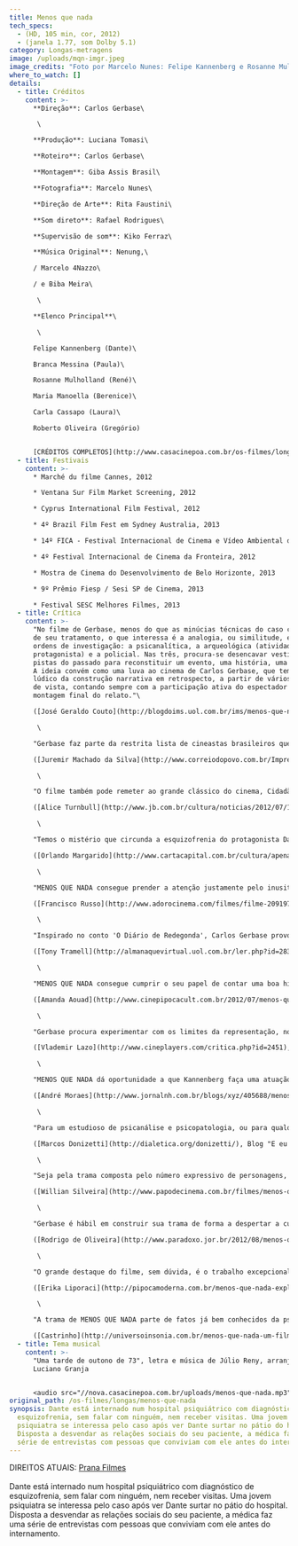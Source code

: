 ```yaml
---
title: Menos que nada
tech_specs:
  - (HD, 105 min, cor, 2012)
  - (janela 1.77, som Dolby 5.1)
category: Longas-metragens
image: /uploads/mqn-imgr.jpeg
image_credits: "Foto por Marcelo Nunes: Felipe Kannenberg e Rosanne Mulholland"
where_to_watch: []
details:
  - title: Créditos
    content: >-
      **Direção**: Carlos Gerbase\

       \

      **Produção**: Luciana Tomasi\

      **Roteiro**: Carlos Gerbase\

      **Montagem**: Giba Assis Brasil\

      **Fotografia**: Marcelo Nunes\

      **Direção de Arte**: Rita Faustini\

      **Som direto**: Rafael Rodrigues\

      **Supervisão de som**: Kiko Ferraz\

      **Música Original**: Nenung,\

      / Marcelo 4Nazzo\

      / e Biba Meira\

       \

      **Elenco Principal**\

       \

      Felipe Kannenberg (Dante)\

      Branca Messina (Paula)\

      Rosanne Mulholland (René)\

      Maria Manoella (Berenice)\

      Carla Cassapo (Laura)\

      Roberto Oliveira (Gregório)


      [CRÉDITOS COMPLETOS](http://www.casacinepoa.com.br/os-filmes/longas/menos-que-nada-créditos)
  - title: Festivais
    content: >-
      * Marché du filme Cannes, 2012

      * Ventana Sur Film Market Screening, 2012

      * Cyprus International Film Festival, 2012

      * 4º Brazil Film Fest em Sydney Australia, 2013

      * 14º FICA - Festival Internacional de Cinema e Vídeo Ambiental de Goiás, 2012

      * 4º Festival Internacional de Cinema da Fronteira, 2012

      * Mostra de Cinema do Desenvolvimento de Belo Horizonte, 2013

      * 9º Prêmio Fiesp / Sesi SP de Cinema, 2013

      * Festival SESC Melhores Filmes, 2013
  - title: Crítica
    content: >-
      "No filme de Gerbase, menos do que as minúcias técnicas do caso clínico e
      de seu tratamento, o que interessa é a analogia, ou similitude, entre três
      ordens de investigação: a psicanalítica, a arqueológica (atividade do
      protagonista) e a policial. Nas três, procura-se desencavar vestígios e
      pistas do passado para reconstituir um evento, uma história, uma situação.
      A ideia convém como uma luva ao cinema de Carlos Gerbase, que tem o gosto
      lúdico da construção narrativa em retrospecto, a partir de vários pontos
      de vista, contando sempre com a participação ativa do espectador para a
      montagem final do relato."\

      ([José Geraldo Couto](http://blogdoims.uol.com.br/ims/menos-que-nada-e-muita-coisa/), Blog do Instituto Moreira Salles, 23/07/2012)\

       \

      "Gerbase faz parte da restrita lista de cineastas brasileiros que fazem pensar. O filme, adaptação de um conto de Arhur Schnitzler, vai ganhando novos sentidos depois de terminado. Pode ser 'lido' até como uma reflexão sobre o método. Para ter acesso ao passado e à alma, assim como à 'verdade', tudo depende do modo de abordagem. A psiquiatra gerbaseana propõe um método compreensivo, baseado na empatia, no aceitar o outro tentando sentir sua dor e compreender e sua estranheza. No fundo, a morte da mãe, assim com as perdas futuras, são vistas pelo protagonista como uma traição, a última delas assumindo um conteúdo literal."\

      ([Juremir Machado da Silva](http://www.correiodopovo.com.br/Impresso/?Ano=117&Numero=298&Caderno=0&Editoria=120&Noticia=446773), Correio do Povo, 24/07/2012)\

       \

      "O filme também pode remeter ao grande clássico do cinema, Cidadão Kane, em uma das mais belas cenas do filme: quando criança, Dante é forçado pela mãe repressora a terminar sua amizade com Berenice, que, como lembrança, o presenteia com o seu chapéu. Dante perde a mãe logo em seguida e enterra o presente no cemitério, como símbolo das duas perdas. Já no hospital, sua escavação constante em busca de um objeto desconhecido fica poeticamente clara: Rosebud floresce."\

      ([Alice Turnbull](http://www.jb.com.br/cultura/noticias/2012/07/19/critica-menos-que-nada-2/), Jornal do Brasil, 19/07/2012)\

       \

      "Temos o mistério que circunda a esquizofrenia do protagonista Dante e a jovem médica interessada no caso, Paula. (...) Nesse formato tradicional há uma quebra interessante que ameniza o recurso um tanto acomodado de relato. Paula grava seus entrevistados e os questiona, como no caso da arqueóloga René, com quem Dante fez descoberta de rara ossada em terras de propriedade de uma amiga de infância. Ao mostrar as imagens ao paciente, sabe, pela reação deste, que algo está errado."\

      ([Orlando Margarido](http://www.cartacapital.com.br/cultura/apenas-o-misterio/), Carta Capital, 22/07/2012)\

       \

      "MENOS QUE NADA consegue prender a atenção justamente pelo inusitado de ter temas como arqueologia e psicanálise em meio a uma típica história de detetive. A mistura é rara de ser vista no cinema brasileiro, que tanto foge do rótulo de filme de gênero."\

      ([Francisco Russo](http://www.adorocinema.com/filmes/filme-209197/criticas-adorocinema/), Portal "AdoroCinema")\

       \

      "Inspirado no conto 'O Diário de Redegonda', Carlos Gerbase provoca reflexão e questionamento - além de uma crítica as instituições psiquiátricas no século XXI. Com uma direção segura e um talento para dirigir atores, Gerbase amarra bem a trama com suas idas e vindas no passado, que vão formando o quebra-cabeça de Dante. A memória do passado que mostra que nem tudo é o que parece e em que cada um tem sua suposta verdade contribui para deixar MENOS QUE NADA ainda mais interessante."\

      ([Tony Tramell](http://almanaquevirtual.uol.com.br/ler.php?id=28344&tipo=&MENOS+QUE+NADA), Almanaque Virtual, 19/07/2012)\

       \

      "MENOS QUE NADA consegue cumprir o seu papel de contar uma boa história. É competente ao trazer o drama psiquiátrico para discussão, seja pelo despreparo dos hospitais públicos ou pelo descaso dos envolvidos por uma descrença de possibilidade de cura. É honesto em seus questionamento e cria uma trama plausível para isso. (...) E é hábil em conduzir tudo isso pelo viés investigativo, pois, além de justificar a técnica quase documental, ainda envolve o espectador pela curiosidade natural de todo ser humano."\

      ([Amanda Aouad](http://www.cinepipocacult.com.br/2012/07/menos-que-nada.html), Blog Cine Pipoca Cult, 23/07/2012)\

       \

      "Gerbase procura experimentar com os limites da representação, nos despistando de tempos em tempos de suas verdadeiras intenções para que elas nos surpreendam sempre um passo mais adiante, construindo situações que parecem ir para um lado, mas seguem para um caminho oposto. Não como um prestidigitador ou para tornar o público (e personagens) alvo de um blefe, mas para compor o estado doentio do protagonista."\

      ([Vlademir Lazo](http://www.cineplayers.com/critica.php?id=2451), Portal Cineplayers, 22/07/2012)\

       \

      "MENOS QUE NADA dá oportunidade a que Kannenberg faça uma atuação impressionante como paciente psiquiátrico. O filme também é interessante ao mostrar paisagens gaúchas na telona. As panorâmicas são o forte de Gerbase. É elogiável, ainda, o esforço do diretor e do elenco de transpor cinematograficamente a linguagem urbana gaúcha, variando um pouco a imposição linguística vinda do centro do País."\

      ([André Moraes](http://www.jornalnh.com.br/blogs/xyz/405688/menos-que-nada.html), Jornal NH, Novo Hamburgo, 06/08/2012)\

       \

      "Para um estudioso de psicanálise e psicopatologia, ou para qualquer profissional das áreas afins, vale demais o diagnóstico estrutural de Dante, a reconstrução de seu passado desde a infância, que nos faz tecer teorias sobre seu "ponto de injunção", esse momento no qual sua organização, sua maneira de se colocar no mundo, já não foi mais suficiente para sustentá-lo. Vale também a observação em termos de manejo, de estratégia terapêutica, de como é importante o resgate deste sujeito desaparecido sob os escombros do sofrimento psíquico e da institucionalização, através deste chamado a reconhecer-se em seu passado e a dizer de si mesmo."\

      ([Marcos Donizetti](http://dialetica.org/donizetti/), Blog "E eu com isso?", 22/07/2012)\

       \

      "Seja pela trama composta pelo número expressivo de personagens, seja pela mobilização de dois tempos intercalados constantemente, seja ainda pelo mote de ação, que exige a constante renovação de interesse para com o objetivo. A demanda complexa encontra em Gerbase um realizador competente, com domínio da evolução e dos nuances da história. Com suas qualidades, Menos que Nada é o melhor filme do diretor gaúcho."\

      ([Willian Silveira](http://www.papodecinema.com.br/filmes/menos-que-nada), Papo de Cinema, 23/07/2012)\

       \

      "Gerbase é hábil em construir sua trama de forma a despertar a curiosidade do espectador. Com narrativa não-linear, e utilizando as entrevistas da doutora como um forma de contar a história, somos apresentados a trechos da trama e convidados a montar o quebra-cabeça. O diretor aproveita (mesmo que pouco) o fato de cada pessoa contar os acontecimentos do passado em sua própria versão, fazendo com que duvidemos das informações coletadas de tempos em tempos."\

      ([Rodrigo de Oliveira](http://www.paradoxo.jor.br/2012/08/menos-que-nada.html), Blog Paradoxo, 06/08/2012)\

       \

      "O grande destaque do filme, sem dúvida, é o trabalho excepcional de Felipe Kannenberg como Dante. Contido e muito retraído nas cenas do passado são, e com uma mobilidade incrível de se transfigurar em suas cenas como louco, o ator faz com que o espectador não desgrude os olhos de sua imagem em cada uma de suas cenas. Igualmente feliz é a escalação de Roberto Oliveira para o personagem de Gregório, pai de Dante. Com uma verve cômica, sem, contudo, resvalar na caricatura, o personagem é um sopro de irreverência em meio a um panorama tão tenso."\

      ([Erika Liporaci](http://pipocamoderna.com.br/menos-que-nada-explora-os-misterios-da-sanidade-mental/195971), Blog Pipoca moderna, 20/07/2012)\

       \

      "A trama de MENOS QUE NADA parte de fatos já bem conhecidos da psicose - em sua maioria desvendados por Freud ainda no começo do século 20 - mas que ainda são misteriosos para o cidadão comum. Sem didatismos, e sem trazer dogmas para o mais subjetivo dos temas - "Menos que nada" pretende lançar alguma luz para um problema que a sociedade tem deixado nas sombras."\

      ([Castrinho](http://universoinsonia.com.br/menos-que-nada-um-filme-de-carlos-gerbase/), Universo Insônia, 23/07/2012)
  - title: Tema musical
    content: >-
      "Uma tarde de outono de 73", letra e música de Júlio Reny, arranjo de
      Luciano Granja


      <audio src="//nova.casacinepoa.com.br/uploads/menos-que-nada.mp3" controls />
original_path: /os-filmes/longas/menos-que-nada
synopsis: Dante está internado num hospital psiquiátrico com diagnóstico de
  esquizofrenia, sem falar com ninguém, nem receber visitas. Uma jovem
  psiquiatra se interessa pelo caso após ver Dante surtar no pátio do hospital.
  Disposta a desvendar as relações sociais do seu paciente, a médica faz uma
  série de entrevistas com pessoas que conviviam com ele antes do internamento.
---
```

DIREITOS ATUAIS: [Prana Filmes](https://www.pranafilmes.com.br)﻿\
\
Dante está internado num hospital psiquiátrico com diagnóstico de esquizofrenia, sem falar com ninguém, nem receber visitas. Uma jovem psiquiatra se interessa pelo caso após ver Dante surtar no pátio do hospital. Disposta a desvendar as relações sociais do seu paciente, a médica faz uma série de entrevistas com pessoas que conviviam com ele antes do internamento.